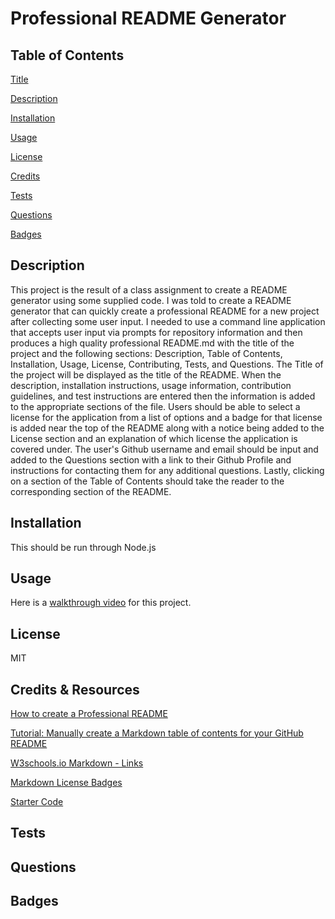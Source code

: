 # Professional README Generator

## Table of Contents
[Title](https://github.com/TimK76/9_README_GENERATOR/blob/develop/README.md#professional-readme-generator)

[Description](https://github.com/TimK76/9_README_GENERATOR/blob/develop/README.md#description)

[Installation](https://github.com/TimK76/9_README_GENERATOR/blob/develop/README.md#installation)

[Usage](https://github.com/TimK76/9_README_GENERATOR/blob/develop/README.md#usage)

[License](https://github.com/TimK76/9_README_GENERATOR/blob/develop/README.md#license)

[Credits](https://github.com/TimK76/9_README_GENERATOR/blob/develop/README.md#credits)

[Tests](https://github.com/TimK76/9_README_GENERATOR/blob/develop/README.md#tests)

[Questions](https://github.com/TimK76/9_README_GENERATOR/blob/develop/README.md#questions)

[Badges](https://github.com/TimK76/9_README_GENERATOR/blob/develop/README.md#badges)

## Description

This project is the result of a class assignment to create a README generator using some supplied code. I was told to create a README generator that can quickly create a professional README for a new project after collecting some user input. I needed to use a command line application that accepts user input via prompts for repository information and then produces a high quality professional README.md with the title of the project and the following sections: Description, Table of Contents, Installation, Usage, License, Contributing, Tests, and Questions. The Title of the project will be displayed as the title of the README. When the description, installation instructions, usage information, contribution guidelines, and test instructions are entered then the information is added to the appropriate sections of the file. Users should be able to select a license for the application from a list of options and a badge for that license is added near the top of the README along with a notice being added to the License section and an explanation of which license the application is covered under. The user's Github username and email should be input and added to the Questions section with a link to their Github Profile and instructions for contacting them for any additional questions. Lastly, clicking on a section of the Table of Contents should take the reader to the corresponding section of the README.


## Installation
This should be run through Node.js
## Usage
Here is a [walkthrough video](https://drive.google.com/file/d/1XbuipSzIjWOog2e6qIEb5-Xc02AwuX3u/view) for this project.
## License
MIT
## Credits & Resources
[How to create a Professional README](https://coding-boot-camp.github.io/full-stack/github/professional-readme-guide)

[Tutorial: Manually create a Markdown table of contents for your GitHub README](https://www.setcorrect.com/portfolio/work11/)

[W3schools.io Markdown - Links](https://www.w3schools.io/file/markdown-links/)

[Markdown License Badges](https://gist.github.com/lukas-h/2a5d00690736b4c3a7ba)

[Starter Code](https://github.com/coding-boot-camp/potential-enigma)

## Tests

## Questions

## Badges

